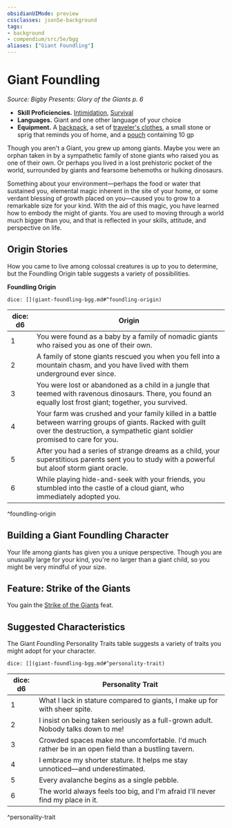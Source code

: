 ```yaml
---
obsidianUIMode: preview
cssclasses: json5e-background
tags:
- background
- compendium/src/5e/bgg
aliases: ["Giant Foundling"]
---
```

# Giant Foundling
*Source: Bigby Presents: Glory of the Giants p. 6*  

- **Skill Proficiencies.** [Intimidation](/Systems/5e/rules/skills.md#Intimidation), [Survival](/Systems/5e/rules/skills.md#Survival)  
- **Languages.** Giant and one other language of your choice  
- **Equipment.** A [backpack](/Systems/5e/items/backpack.md), a set of [traveler's clothes](/Systems/5e/items/travelers-clothes.md), a small stone or sprig that reminds you of home, and a [pouch](/Systems/5e/items/pouch.md) containing 10 gp  

Though you aren't a Giant, you grew up among giants. Maybe you were an orphan taken in by a sympathetic family of stone giants who raised you as one of their own. Or perhaps you lived in a lost prehistoric pocket of the world, surrounded by giants and fearsome behemoths or hulking dinosaurs.

Something about your environment—perhaps the food or water that sustained you, elemental magic inherent in the site of your home, or some verdant blessing of growth placed on you—caused you to grow to a remarkable size for your kind. With the aid of this magic, you have learned how to embody the might of giants. You are used to moving through a world much bigger than you, and that is reflected in your skills, attitude, and perspective on life.

## Origin Stories

How you came to live among colossal creatures is up to you to determine, but the Foundling Origin table suggests a variety of possibilities.

**Foundling Origin**

`dice: [](giant-foundling-bgg.md#^foundling-origin)`

| dice: d6 | Origin |
|----------|--------|
| 1 | You were found as a baby by a family of nomadic giants who raised you as one of their own. |
| 2 | A family of stone giants rescued you when you fell into a mountain chasm, and you have lived with them underground ever since. |
| 3 | You were lost or abandoned as a child in a jungle that teemed with ravenous dinosaurs. There, you found an equally lost frost giant; together, you survived. |
| 4 | Your farm was crushed and your family killed in a battle between warring groups of giants. Racked with guilt over the destruction, a sympathetic giant soldier promised to care for you. |
| 5 | After you had a series of strange dreams as a child, your superstitious parents sent you to study with a powerful but aloof storm giant oracle. |
| 6 | While playing hide-and-seek with your friends, you stumbled into the castle of a cloud giant, who immediately adopted you. |
^foundling-origin

## Building a Giant Foundling Character

Your life among giants has given you a unique perspective. Though you are unusually large for your kind, you're no larger than a giant child, so you might be very mindful of your size.

## Feature: Strike of the Giants

You gain the [Strike of the Giants](/Systems/5e/feats/strike-of-the-giants-bgg.md) feat.

## Suggested Characteristics

The Giant Foundling Personality Traits table suggests a variety of traits you might adopt for your character.

`dice: [](giant-foundling-bgg.md#^personality-trait)`

| dice: d6 | Personality Trait |
|----------|-------------------|
| 1 | What I lack in stature compared to giants, I make up for with sheer spite. |
| 2 | I insist on being taken seriously as a full-grown adult. Nobody talks down to me! |
| 3 | Crowded spaces make me uncomfortable. I'd much rather be in an open field than a bustling tavern. |
| 4 | I embrace my shorter stature. It helps me stay unnoticed—and underestimated. |
| 5 | Every avalanche begins as a single pebble. |
| 6 | The world always feels too big, and I'm afraid I'll never find my place in it. |
^personality-trait